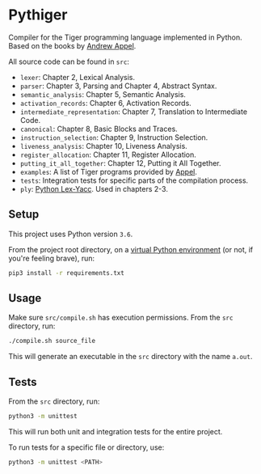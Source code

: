# Pythiger
Compiler for the Tiger programming language implemented in Python. Based on the books by [Andrew Appel](https://www.cs.princeton.edu/~appel/modern/c/).

All source code can be found in `src`:
* `lexer`: Chapter 2, Lexical Analysis.
* `parser`: Chapter 3, Parsing and Chapter 4, Abstract Syntax.
* `semantic_analysis`: Chapter 5, Semantic Analysis.
* `activation_records`: Chapter 6, Activation Records.
* `intermediate_representation`: Chapter 7, Translation to Intermediate Code.
* `canonical`: Chapter 8, Basic Blocks and Traces.
* `instruction_selection`: Chapter 9, Instruction Selection.
* `liveness_analysis`: Chapter 10, Liveness Analysis.
* `register_allocation`: Chapter 11, Register Allocation.
* `putting_it_all_together`: Chapter 12, Putting it All Together.
* `examples`: A list of Tiger programs provided by [Appel](https://www.cs.princeton.edu/~appel/modern/testcases/).
* `tests`: Integration tests for specific parts of the compilation process. 
* `ply`: [Python Lex-Yacc](https://www.dabeaz.com/ply/). Used in chapters 2-3.

## Setup
This project uses Python version `3.6`.

From the project root directory, on a [virtual Python environment](https://virtualenvwrapper.readthedocs.io/en/latest/) (or not, if you're feeling brave), run:
```bash
pip3 install -r requirements.txt
```

## Usage
Make sure `src/compile.sh` has execution permissions. From the `src` directory, run: 
```bash
./compile.sh source_file
```
This will generate an executable in the `src` directory with the name `a.out`.


## Tests
From the `src` directory, run:
```bash
python3 -m unittest
```
This will run both unit and integration tests for the entire project.

To run tests for a specific file or directory, use:
```bash
python3 -m unittest <PATH>
```